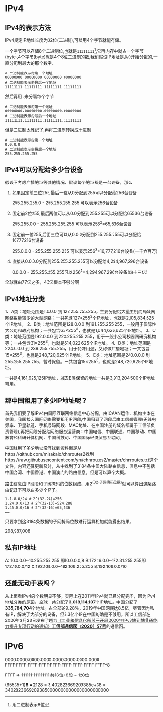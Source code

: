 # IPv4

## IPv4的表示方法

IPv4规定IP地址长度为32位(二进制),可以用4个字节就能存储。

一个字节可以存储8个二进制位,也就是`11111111`[^解释],它再内存中就占一个字节(byte),4个字节(byte)就是4个8位二进制的数,我们假设IP地址是从0开始分配的,一直分配到最大的那个数字.

```shell
# 二进制能表示的第一个地址
00000000 00000000 00000000 00000000
# 二进制能表示的最后一个地址
11111111 11111111 11111111 11111111
```

然后再用`.`来分隔每个字节

```shell
# 二进制能表示的第一个地址
00000000.00000000.00000000.00000000
# 二进制能表示的最后一个地址
11111111.11111111.11111111.11111111
```

但是二进制太难记了,再将二进制转换成十进制

```shell
# 二进制能表示的第一个地址
0.0.0.0
# 二进制能表示的最后一个地址
255.255.255.255
```

## IPv4可以分配给多少台设备

假设不考虑广播地址等其他情况，假设每个地址都是一台设备，那么

1. 如果固定前三位255,最后一位从0分配到255可以分配给256台设备

   255.255.255.0 - 255.255.255.255 可以表示256台设备

2. 固定前2位255,最后两位可以从0.0分配到255.255可以分配给65536台设备

   255.255.0.0 - 255.255.255.255 可以表示256<sup>2</sup>=65,536台设备

3. 固定前一位255,后面三位可以从0.0.0分配到255.255.255可以分配给16777216台设备

   255.0.0.0 - 255.255.255.255 可以表示256<sup>3</sup>=‭16,777,216‬台设备(一千六百万)

4. 直接从0.0.0.0分配到255.255.255.255可以分配给4,294,967,296‬台设备

   0.0.0.0 - 255.255.255.255可以256<sup>4</sup>=‭4,294,967,296‬台设备(四十三亿)

全球就由77亿之多，43亿根本不够分啊！

## IPv4地址分类

1、A类：地址范围是1.0.0.0 到 127.255.255.255，主要分配给大量主机而局域网网络数量较少的大型网络；一共包含127×255<sup>3</sup>个IP地址，也就是‭2,105,834,625‬个IP地址。
2、B类：地址范围是128.0.0.0 到191.255.255.255，一般用于国际性大公司和政府机构；一共包含63×255<sup>3</sup>，也就是‭1,044,626,625‬个IP地址。
3、C类：地址范围是192.0.0.0 到223.255.255.255，用于一般小公司校园网研究机构等；一共包含31×255<sup>3</sup>，也就是‭‭514,022,625‬个IP地址。
4、D类：地址范围是224.0.0.0 到 239.255.255.255，用于特殊用途，又称做广播地址；一共包含15‬×255<sup>3</sup>，也就是‭248,720,625‬个IP地址。
5、E类：地址范围是240.0.0.0 到255.255.255.255，暂时保留。一共包含15×255<sup>3</sup>，也就是‭‭248,720,625‬‬个IP地址。

一共是4,161,925,125IP地址，减去E类保留的地址一共是3,913,204,500个IP地址可用。

## 那中国租用了多少IP地址呢？

首先我们要了解IPv4由国际互联网络信息中心分配，由ICAAN运作，机构主体在美国。我国接入国际网络需要租用IP网段,中国租到了网段后由工信部管理(无线电频率、卫星轨道、手机号码网段、MAC地址、在中国注册的域名都属于工信部负责管理),再把网段分配给网络服务运营商：中国电信、中国联通、中国移动、中国教育和科研计算机网、中国科技网、中国国际经济贸易互联网。

中国租用了多少地址没有找到资料但是从https://github.com/misakaio/chnroutes2找到https://raw.githubusercontent.com/ym/chnroutes2/master/chnroutes.txt这个文件，内容还算更新及时，从中找到了3184条中国大陆路由信息，信息中不包括中国台湾、中国香港、中国澳门的路由信息。但是可以算个大概。

路由信息由IP网段和子网掩码的位数组成，用2<sup>(32-子网掩码位数)</sup>就可以算出这条路由记录下可以由多少个IP了。

```shell
1.1.8.0/24 # 2^(32-24)=256
1.24.0.0/13 # 2^(32-13)=‭524,288‬
1.45.0.0/16 # 2^(32-16)=‭65,536‬
……
```

只要拿到这3184条数据的子网掩码位数进行运算相加就能得出结果。

298,987,008

## 私有IP地址

A: 10.0.0.0~10.255.255.255 即10.0.0.0/8
B:172.16.0.0~172.31.255.255即172.16.0.0/12
C:192.168.0.0~192.168.255.255 即192.168.0.0/16

## 还能无动于衷吗？

从上面看IPv4的个数明显不够，实际上在2011年IPv4就已经分配完毕，因为IPv4地址分类的原因，全球一共分配了**3,618,114,107**个IP地址。中国分配了**335,784,704**个地址。占全部的9.28%，2019年中国网民达8.5亿，尽管因为私有IP，解决了大部分的设备，但3.3亿个IP在中国的确是不够用，所以工信部在2020年3月23日发布了题为[《工业和信息化部关于开展2020年IPv6端到端贯通能力提升专项行动的通知》**工信部通信函〔2020〕57号**](http://www.miit.gov.cn/n1146290/n1146402/c7831127/content.html)的通信函。



# IPv6
0000:0000:0000:0000:0000:0000:0000:0000
FFFF:FFFF:FFFF:FFFF:FFFF:FFFF:FFFF:FFFF FFFF^8

FFFF => ‭1111111111111111 ‬共16位*8段 = 128位

(65535+1)**8 = 2**128 = 3.402823669209385e+38 = 340282366920938500000000000000000000000





[^解释]: 用二进制表示8位